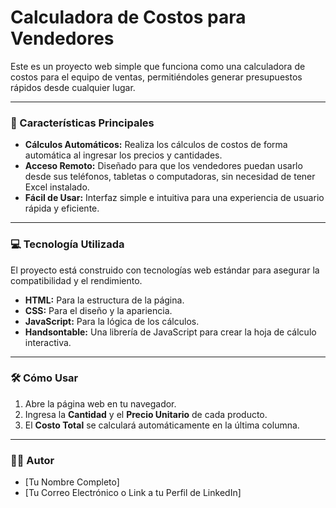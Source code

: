 # Calculadora de Costos para Vendedores

Este es un proyecto web simple que funciona como una calculadora de costos para el equipo de ventas, permitiéndoles generar presupuestos rápidos desde cualquier lugar.

---

### 🚀 Características Principales

* **Cálculos Automáticos:** Realiza los cálculos de costos de forma automática al ingresar los precios y cantidades.
* **Acceso Remoto:** Diseñado para que los vendedores puedan usarlo desde sus teléfonos, tabletas o computadoras, sin necesidad de tener Excel instalado.
* **Fácil de Usar:** Interfaz simple e intuitiva para una experiencia de usuario rápida y eficiente.

---

### 💻 Tecnología Utilizada

El proyecto está construido con tecnologías web estándar para asegurar la compatibilidad y el rendimiento.

* **HTML:** Para la estructura de la página.
* **CSS:** Para el diseño y la apariencia.
* **JavaScript:** Para la lógica de los cálculos.
* **Handsontable:** Una librería de JavaScript para crear la hoja de cálculo interactiva.

---

### 🛠️ Cómo Usar

1.  Abre la página web en tu navegador.
2.  Ingresa la **Cantidad** y el **Precio Unitario** de cada producto.
3.  El **Costo Total** se calculará automáticamente en la última columna.

---

### 👨‍💻 Autor

* [Tu Nombre Completo]
* [Tu Correo Electrónico o Link a tu Perfil de LinkedIn]
